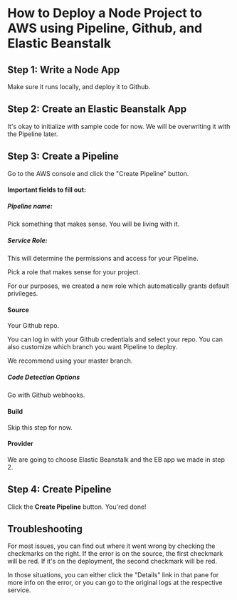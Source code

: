 # How to Deploy a Node Project to AWS using Pipeline, Github, and Elastic Beanstalk


## Step 1: Write a Node App

Make sure it runs locally, and deploy it to Github. 

## Step 2: Create an Elastic Beanstalk App

It's okay to initialize with sample code for now. We will be overwriting it with the Pipeline later. 

## Step 3: Create a Pipeline

Go to the AWS console and click the "Create Pipeline" button.  

#### Important fields to fill out:

##### Pipeline name:

Pick something that makes sense. You will be living with it.

##### Service Role:

This will determine the permissions and access for your Pipeline. 

Pick a role that makes sense for your project. 

For our purposes, we created a new role which automatically grants default privileges. 

#### Source 

Your Github repo. 

You can log in with your Github credentials and select your repo. You can also customize which branch you want 
Pipeline to deploy. 

We recommend using your master branch.

##### Code Detection Options

Go with Github webhooks. 


#### Build

Skip this step for now. 


#### Provider

We are going to choose Elastic Beanstalk and the EB app we made in step 2. 

## Step 4: Create Pipeline

Click the **Create Pipeline** button. You'red done!


## Troubleshooting

For most issues, you can find out where it went wrong by checking the checkmarks on the right. If the error is on the
 source, the first checkmark will be red. If it's on the deployment, the second checkmark will be red. 
 
 In those situations, you can either click the "Details" link in that pane for more info on the error, or you can go 
 to the original logs at the respective service. 



 



















